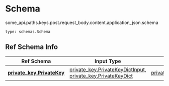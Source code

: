 # Schema
some_api.paths.keys.post.request_body.content.application_json.schema
```
type: schemas.Schema
```

## Ref Schema Info
Ref Schema | Input Type | Output Type
---------- | ---------- | -----------
[**private_key.PrivateKey**](../../../../../../components/schema/private_key.md) | [private_key.PrivateKeyDictInput](../../../../../../components/schema/private_key.md#privatekeydictinput), [private_key.PrivateKeyDict](../../../../../../components/schema/private_key.md#privatekeydict) | [private_key.PrivateKeyDict](../../../../../../components/schema/private_key.md#privatekeydict)
